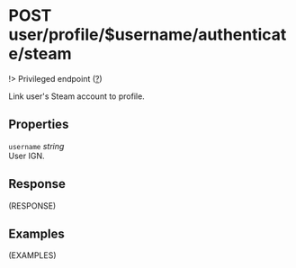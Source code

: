 # <span class="badge badge-light">POST</span> <span class="badge badge-light">user/profile/$username/authenticate/steam</span>

!> Privileged endpoint ([?](privileged.md))

Link user's Steam account to profile.

## Properties

`username` *string*  
User IGN.


## Response

(RESPONSE)

## Examples

(EXAMPLES)
